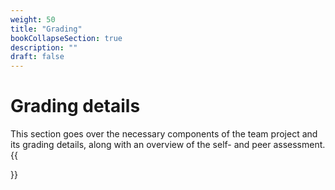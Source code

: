 ```yaml
---
weight: 50
title: "Grading"
bookCollapseSection: true
description: ""
draft: false
---
```

# Grading details

This section goes over the necessary components of the team project and its grading details, along with an overview of the self- and peer assessment. 
{{<section>}}
